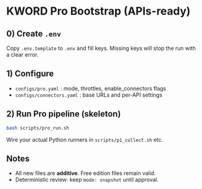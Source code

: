 # KWORD Pro Bootstrap (APIs-ready)

## 0) Create `.env`
Copy `.env.template` to `.env` and fill keys. Missing keys will stop the run with a clear error.

## 1) Configure
- `configs/pro.yaml` : mode, throttles, enable_connectors flags
- `configs/connectors.yaml` : base URLs and per-API settings

## 2) Run Pro pipeline (skeleton)
```bash
bash scripts/pro_run.sh
```
Wire your actual Python runners in `scripts/p1_collect.sh` etc.

## Notes
- All new files are **additive**. Free edition files remain valid.
- Deterministic review: keep `mode: snapshot` until approval.
